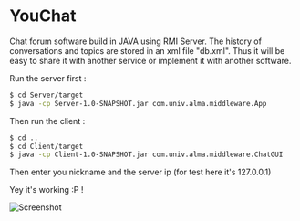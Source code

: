# YouChat
Chat forum software build in JAVA using RMI Server.
The history of conversations and topics are stored in an xml file "db.xml". Thus it will be easy to share it with another service or implement it with another software.

Run the server first :

```bash
$ cd Server/target
$ java -cp Server-1.0-SNAPSHOT.jar com.univ.alma.middleware.App
```

Then run the client :

```bash
$ cd ..
$ cd Client/target
$ java -cp Client-1.0-SNAPSHOT.jar com.univ.alma.middleware.ChatGUI
```

Then enter you nickname and the server ip (for test here it's 127.0.0.1)

Yey it's working :P !

![Screenshot](http://s29.postimg.org/vqdn9e847/Screen_Shot_2015_12_23_at_3_38_46_AM.png "Running application screenshot")